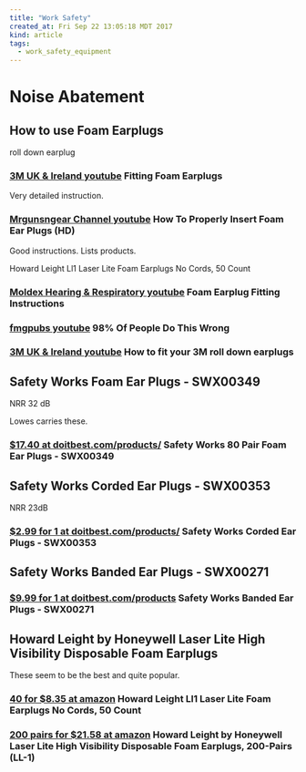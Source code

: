 ```yaml
---
title: "Work Safety"
created_at: Fri Sep 22 13:05:18 MDT 2017
kind: article
tags:
  - work_safety_equipment
---
```


<h1>Noise Abatement</h1>

<h2>How to use Foam Earplugs</h2>

roll down earplug

<h3>
  <a href="https://www.youtube.com/watch?v=8vHP8K3BsrA" target="_blank">3M UK & Ireland youtube</a>
  Fitting Foam Earplugs
</h3>

Very detailed instruction.


<h3>
  <a href="https://www.youtube.com/watch?v=2SYU17iVXRo" target="_blank">Mrgunsngear Channel youtube</a>
  How To Properly Insert Foam Ear Plugs (HD)
</h3>

Good instructions.
Lists products.

Howard Leight Ll1 Laser Lite Foam Earplugs No Cords, 50 Count 

<h3>
  <a href="https://www.youtube.com/watch?v=einGTLfVxOE" target="_blank">Moldex Hearing & Respiratory youtube</a>
  Foam Earplug Fitting Instructions
<h3>

<h3>
  <a href="https://www.youtube.com/watch?v=z1Cp9F70Alg" target="_blank">fmgpubs youtube</a>
  98% Of People Do This Wrong
</h3>

<h3>
  <a href="https://www.youtube.com/watch?v=kMMHudYoQ40" target="_blank">3M UK & Ireland youtube</a>
  How to fit your 3M roll down earplugs
</h3>

<h2>Safety Works Foam Ear Plugs - SWX00349</h2>

NRR 32 dB

Lowes carries these.

<h3>
  <a href="https://www.doitbest.com/products/361174" target="_blank">$17.40 at doitbest.com/products/</a>
  Safety Works 80 Pair Foam Ear Plugs - SWX00349
</h3>

<h2>Safety Works Corded Ear Plugs - SWX00353</h2>

NRR 23dB

<h3>
  <a href="https://www.doitbest.com/products/355135" target="_blank">$2.99 for 1 at doitbest.com/products/</a>
  Safety Works Corded Ear Plugs - SWX00353
</h3>

<h2>Safety Works Banded Ear Plugs - SWX00271</h2>

<h3>
  <a href="https://www.doitbest.com/products/346446" target="_blank">$9.99 for 1 at doitbest.com/products</a>
  Safety Works Banded Ear Plugs - SWX00271
</h3>


<h2>Howard Leight by Honeywell Laser Lite High Visibility Disposable Foam Earplugs</h2>

These seem to be the best and quite popular.

<h3>
  <a href="https://www.amazon.com/Howard-Leight-Laser-Earplugs-50/dp/B003628ODO" target="_blank">40 for $8.35 at amazon</a>
  Howard Leight Ll1 Laser Lite Foam Earplugs No Cords, 50 Count 
</h3>

<h3>
  <a href="https://www.amazon.com/Howard-Leight-Visibility-Disposable-LL-1/dp/B0007XJOLG" target="_blank">200 pairs for $21.58 at amazon</a>
  Howard Leight by Honeywell Laser Lite High Visibility Disposable Foam Earplugs, 200-Pairs (LL-1) 
</h3>

<!--
html boilerplate
<a href="" target="_blank"></a>
<a name=""></a>
<img src="" width="400px">
<ul>
  <li></li>
</ul>
<pre>
</pre>
<p style="margin-bottom: 2em;"></p>
<hr style="border: 0; height: 3px; background: #333; background-image: linear-gradient(to right, #ccc, #333, #ccc);">
<pre><code>
</code></pre>
<math xmlns='http://www.w3.org/1998/Math/MathML' display='block'>
</math>
-->
